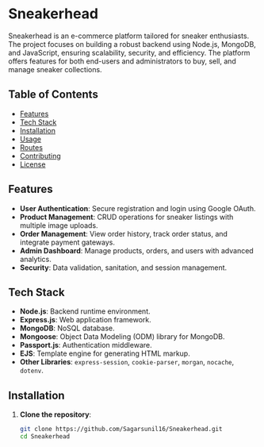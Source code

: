 # Sneakerhead

Sneakerhead is an e-commerce platform tailored for sneaker enthusiasts. The project focuses on building a robust backend using Node.js, MongoDB, and JavaScript, ensuring scalability, security, and efficiency. The platform offers features for both end-users and administrators to buy, sell, and manage sneaker collections.

## Table of Contents

- [Features](#features)
- [Tech Stack](#tech-stack)
- [Installation](#installation)
- [Usage](#usage)
- [Routes](#routes)
- [Contributing](#contributing)
- [License](#license)

## Features

- **User Authentication**: Secure registration and login using Google OAuth.
- **Product Management**: CRUD operations for sneaker listings with multiple image uploads.
- **Order Management**: View order history, track order status, and integrate payment gateways.
- **Admin Dashboard**: Manage products, orders, and users with advanced analytics.
- **Security**: Data validation, sanitation, and session management.

## Tech Stack

- **Node.js**: Backend runtime environment.
- **Express.js**: Web application framework.
- **MongoDB**: NoSQL database.
- **Mongoose**: Object Data Modeling (ODM) library for MongoDB.
- **Passport.js**: Authentication middleware.
- **EJS**: Template engine for generating HTML markup.
- **Other Libraries**: `express-session`, `cookie-parser`, `morgan`, `nocache`, `dotenv`.

## Installation

1. **Clone the repository**:
   ```sh
   git clone https://github.com/Sagarsunil16/Sneakerhead.git
   cd Sneakerhead
